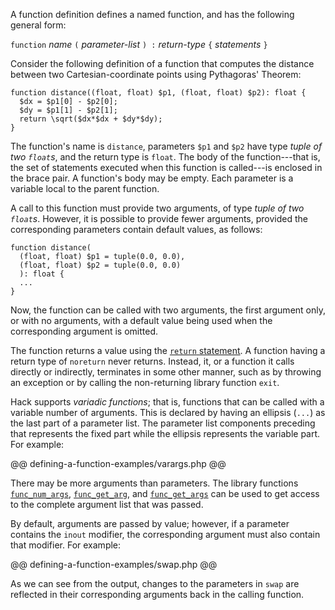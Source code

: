 A function definition defines a named function, and has the following general form:

`function` *name* `(` *parameter-list* `) :` *return-type* `{` *statements* `}`

Consider the following definition of a function that computes the distance between two Cartesian-coordinate points using Pythagoras' Theorem:

```Hack
function distance((float, float) $p1, (float, float) $p2): float {
  $dx = $p1[0] - $p2[0];
  $dy = $p1[1] - $p2[1];
  return \sqrt($dx*$dx + $dy*$dy);
}
```

The function's name is `distance`, parameters `$p1` and `$p2` have type *tuple of two `float`s*, and the return type is `float`.  The 
body of the function---that is, the set of statements executed when this function is called---is enclosed in the brace pair.  A function's 
body may be empty.  Each parameter is a variable local to the parent function.

A call to this function must provide two arguments, of type *tuple of two `float`s*. However, it is possible to provide fewer arguments, 
provided the corresponding parameters contain default values, as follows: 

```Hack
function distance(
  (float, float) $p1 = tuple(0.0, 0.0),
  (float, float) $p2 = tuple(0.0, 0.0)
  ): float {
  ...
}
```

Now, the function can be called with two arguments, the first argument only, or with no arguments, with a default value being used when 
the corresponding argument is omitted.

The function returns a value using the [`return` statement](../statements/return.md).  A function having a return type of `noreturn` never 
returns. Instead, it, or a function it calls directly or indirectly, terminates in some other manner, such as by throwing an exception or by 
calling the non-returning library function `exit`.

Hack supports *variadic functions*; that is, functions that can be called with a variable number of arguments.  This is declared by having 
an ellipsis (`...`) as the last part of a parameter list.  The parameter list components preceding that represents the fixed part while the 
ellipsis represents the variable part.  For example:

@@ defining-a-function-examples/varargs.php @@

There may be more arguments than parameters.  The library functions [`func_num_args`](http://www.php.net/func_num_args), 
[`func_get_arg`](http://www.php.net/func_get_arg), and [`func_get_args`](http://www.php.net/func_get_args) can be used to get access 
to the complete argument list that was passed.

By default, arguments are passed by value; however, if a parameter contains the `inout` modifier, the corresponding argument must also 
contain that modifier. For example:

@@ defining-a-function-examples/swap.php @@

As we can see from the output, changes to the parameters in `swap` are reflected in their corresponding arguments back in the calling function.

